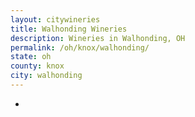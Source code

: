```yaml
---
layout: citywineries
title: Walhonding Wineries
description: Wineries in Walhonding, OH
permalink: /oh/knox/walhonding/
state: oh
county: knox
city: walhonding
---
```

-
